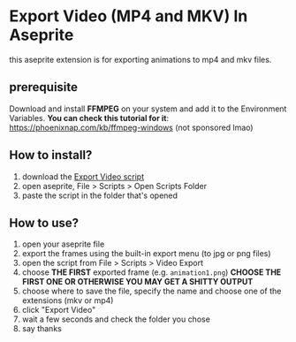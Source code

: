 # Export Video (MP4 and MKV) In Aseprite

this aseprite extension is for exporting animations to mp4 and mkv files.

## prerequisite

Download and install **FFMPEG** on your system and add it to the Environment Variables. **You can check this tutorial for it**: https://phoenixnap.com/kb/ffmpeg-windows (not sponsored lmao)

## How to install?

1. download the [Export Video script](/Export%20Video.lua)
2. open aseprite, File > Scripts > Open Scripts Folder
3. paste the script in the folder that's opened

## How to use?

1. open your aseprite file
2. export the frames using the built-in export menu (to jpg or png files)
3. open the script from File > Scripts > Video Export
4. choose **THE FIRST** exported frame (e.g. `animation1.png`)
   **CHOOSE THE FIRST ONE OR OTHERWISE YOU MAY GET A SHITTY OUTPUT**
5. choose where to save the file, specify the name and choose one of the extensions (mkv or mp4)
6. click "Export Video"
7. wait a few seconds and check the folder you chose
8. say thanks
